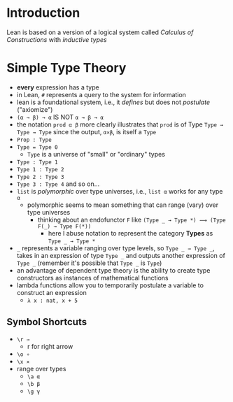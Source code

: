 # Introduction

Lean is based on a version of a  logical system called _Calculus of Constructions_ with _inductive types_

# Simple Type Theory

- **every** expression has a type
- in Lean, `#` represents a query to the system for information
- lean is a foundational system, i.e., it _defines_ but does not _postulate_ ("axiomize")
- `(α → β) → α` IS NOT `α → β → α`
- the notation `prod α β` more clearly illustrates that `prod` is of Type `Type → Type → Type` since the output, `α⨯β`, is itself a `Type`
- `Prop : Type`
- `Type = Type 0`
  - `Type` is a universe of "small" or "ordinary" types
- `Type : Type 1`
- `Type 1 : Type 2`
- `Type 2 : Type 3`
- `Type 3 : Type 4` and so on...
- `list` is _polymorphic_ over type universes, i.e., `list α` works for any type `α`
  - polymorphic seems to mean something that can range (vary) over type universes
    - thinking about an endofunctor `F` like `(Type _ → Type *) ⟿ (Type F(_) → Type F(*))`
      - here I abuse notation to represent the category **Types** as `Type _ → Type *`
- `_` represents a variable ranging over type levels, so `Type _ → Type _`, takes in an expression of type `Type _` and outputs another expression of `Type _` (remember it's possible that `Type _` is `Type`)
- an advantage of dependent type theory is the ability to create type constructors as instances of mathematical functions
- lambda functions allow you to temporarily postulate a variable to construct an expression
  - `λ x : nat, x + 5`

## Symbol Shortcuts

- `\r →`
  - r for right arrow
- `\o ∘`
- `\x ⨯`
- range over types
  - `\a α`
  - `\b β`
  - `\g γ`
